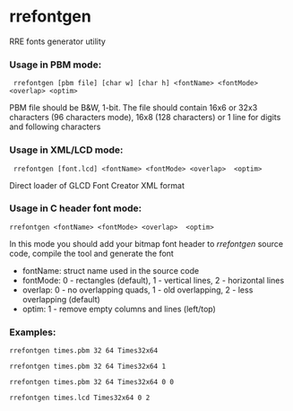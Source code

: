 # rrefontgen
RRE fonts generator utility

### Usage in PBM mode:
   ` rrefontgen [pbm file] [char w] [char h] <fontName> <fontMode> <overlap> <optim>`
  
  PBM file should be B&W, 1-bit. The file should contain 16x6 or 32x3 characters (96 characters mode), 16x8 (128 characters) or 1 line for digits and following characters
  
### Usage in XML/LCD mode:
   ` rrefontgen [font.lcd] <fontName> <fontMode> <overlap>  <optim>`
  
  Direct loader of GLCD Font Creator XML format
  
### Usage in C header font mode:

   `rrefontgen <fontName> <fontMode> <overlap>  <optim>`
  
  In this mode you should add your bitmap font header to *rrefontgen* source code, compile the tool and generate the font
  
- fontName: struct name used in the source code
- fontMode: 0 - rectangles (default), 1 - vertical lines, 2 - horizontal lines
- overlap:  0 - no overlapping quads, 1 - old overlapping, 2 - less overlapping (default)
- optim:    1 - remove empty columns and lines (left/top)

### Examples: ###
   `rrefontgen times.pbm 32 64 Times32x64`
   
   `rrefontgen times.pbm 32 64 Times32x64 1`
   
   `rrefontgen times.pbm 32 64 Times32x64 0 0`
   
   `rrefontgen times.lcd Times32x64 0 2`
